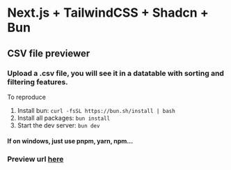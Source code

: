 # Next.js + TailwindCSS + Shadcn + Bun

## CSV file previewer
### Upload a .csv file, you will see it in a datatable  with sorting and filtering features.

To reproduce


1. Install bun: `curl -fsSL https://bun.sh/install | bash`
1. Install all packages: `bun install`
1. Start the dev server: `bun dev`

#### If on windows, just use pnpm, yarn, npm...


### Preview url [here](https://sheets-preview.vercel.app/)
